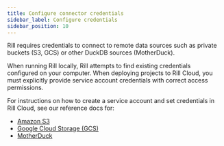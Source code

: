 ```yaml
---
title: Configure connector credentials
sidebar_label: Configure credentials
sidebar_position: 10
---
```


Rill requires credentials to connect to remote data sources such as private buckets (S3, GCS) or other DuckDB sources (MotherDuck).

When running Rill locally, Rill attempts to find existing credentials configured on your computer. When deploying projects to Rill Cloud, you must explicitly provide service account credentials with correct access permissions.

For instructions on how to create a service account and set credentials in Rill Cloud, see our reference docs for:

- [Amazon S3](./s3.md)
- [Google Cloud Storage (GCS)](./gcs.md)
- [MotherDuck](./motherduck.md)
